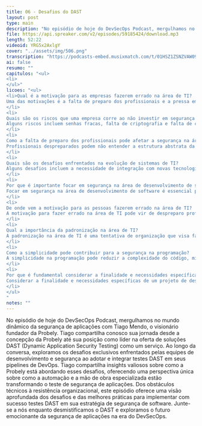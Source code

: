 ```yaml
---
title: 06 - Desafios do DAST
layout: post
type: main
description: "No episódio de hoje do DevSecOps Podcast, mergulhamos no mundo dinâmico da segurança de aplicações com Tiago Mendo, o visionário fundador da Probely. Tiago compartilha conosco sua jornada desde a concepção da Probely até sua posição como líder na oferta de soluções DAST (Dynamic Application Security Testing) como um serviço. Ao longo da conversa, exploramos os desafios exclusivos enfrentados pelas equipes de desenvolvimento e segurança ao adotar e integrar testes DAST em seus pipelines de DevOps. Tiago compartilha insights valiosos sobre como a Probely está abordando esses desafios, oferecendo uma perspectiva única sobre como a automação e a mão de obra especializada estão transformando o teste de segurança de aplicações. Dos obstáculos técnicos à resistência organizacional, este episódio oferece uma visão aprofundada dos desafios e das melhores práticas para implementar com sucesso testes DAST em sua estratégia de segurança de software. Junte-se a nós enquanto desmistificamos o DAST e exploramos o futuro emocionante da segurança de aplicações na era do DevSecOps."
file: https://api.spreaker.com/v2/episodes/59185424/download.mp3
length: 52:22
videoid: YRG5x2AxlgY
cover: "../assets/img/506.png"
transcription: "https://podcasts-embed.musixmatch.com/t/01HSZ1ZSNZVAW0990ZH8V0XTRB.srt"
ai: false
resumo: ""
capitulos: "<ul>
<li>
</ul>"
licoes: "<ul>
<li>Qual é a motivação para as empresas fazerem errado na área de TI?
Uma das motivações é a falta de preparo dos profissionais e a pressa em implementar soluções.
</li>
<li>
Quais são os riscos que uma empresa corre ao não investir em segurança na área de TI?
Alguns riscos incluem senhas fracas, falta de criptografia e falta de camadas de segurança para proteger informações sensíveis.
</li>
<li>
Como a falta de preparo dos profissionais pode afetar a segurança na área de TI?
Profissionais despreparados podem não entender a estrutura abstrata da área e acabar implementando soluções inadequadas.
</li>
<li>
Quais são os desafios enfrentados na evolução de sistemas de TI?
Alguns desafios incluem a necessidade de integração com novas tecnologias e a falta de conhecimento atualizado dos profissionais.
</li>
<li>
Por que é importante focar em segurança na área de desenvolvimento de software?
Focar em segurança na área de desenvolvimento de software é essencial para evitar problemas futuros e garantir a proteção dos dados e sistemas.
</li>
<li>
De onde vem a motivação para as pessoas fazerem errado na área de TI?
A motivação para fazer errado na área de TI pode vir de despreparo profissional, migração de profissionais de outras áreas e falta de conhecimento técnico adequado.
</li>
<li>
Qual a importância da padronização na área de TI?
A padronização na área de TI é uma tentativa de organização que visa facilitar a gestão e garantir a uniformidade nos processos e procedimentos.
</li>
<li>
Como a simplicidade pode contribuir para a segurança na programação?
A simplicidade na programação pode reduzir a complexidade do código, minimizando pontos de falha e vulnerabilidades, o que contribui para a segurança dos sistemas.
</li>
<li>
Por que é fundamental considerar a finalidade e necessidades específicas de um projeto de desenvolvimento de software?
Considerar a finalidade e necessidades específicas de um projeto de desenvolvimento de software é essencial para garantir que as soluções desenvolvidas atendam de forma eficaz e segura aos requisitos do negócio.
</li>
</ul>
"
notes: ""
---
```


No episódio de hoje do DevSecOps Podcast, mergulhamos no mundo dinâmico da segurança de aplicações com Tiago Mendo, o visionário fundador da Probely. Tiago compartilha conosco sua jornada desde a concepção da Probely até sua posição como líder na oferta de soluções DAST (Dynamic Application Security Testing) como um serviço. Ao longo da conversa, exploramos os desafios exclusivos enfrentados pelas equipes de desenvolvimento e segurança ao adotar e integrar testes DAST em seus pipelines de DevOps. Tiago compartilha insights valiosos sobre como a Probely está abordando esses desafios, oferecendo uma perspectiva única sobre como a automação e a mão de obra especializada estão transformando o teste de segurança de aplicações. Dos obstáculos técnicos à resistência organizacional, este episódio oferece uma visão aprofundada dos desafios e das melhores práticas para implementar com sucesso testes DAST em sua estratégia de segurança de software. Junte-se a nós enquanto desmistificamos o DAST e exploramos o futuro emocionante da segurança de aplicações na era do DevSecOps.